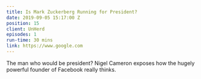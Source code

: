 ```yaml
---
title: Is Mark Zuckerberg Running for President?
date: 2019-09-05 15:17:00 Z
position: 15
client: UnHerd
episodes: 1
run-time: 30 mins
link: https://www.google.com
---
```


The man who would be president? Nigel Cameron exposes how the hugely powerful founder of Facebook really thinks. 